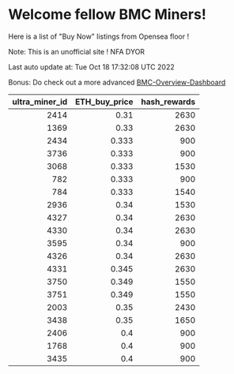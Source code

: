 # Welcome fellow BMC Miners!
Here is a list of "Buy Now" listings from Opensea floor !

Note: This is an unofficial site ! NFA DYOR

Last auto update at: Tue Oct 18 17:32:08 UTC 2022

Bonus: Do check out a more advanced [BMC-Overview-Dashboard](https://dune.com/defifunk/BMC-Overview-Dashboard)


|   ultra_miner_id |   ETH_buy_price |   hash_rewards |
|-----------------:|----------------:|---------------:|
|             2414 |           0.31  |           2630 |
|             1369 |           0.33  |           2630 |
|             2434 |           0.333 |            900 |
|             3736 |           0.333 |            900 |
|             3068 |           0.333 |           1530 |
|              782 |           0.333 |            900 |
|              784 |           0.333 |           1540 |
|             2936 |           0.34  |           1530 |
|             4327 |           0.34  |           2630 |
|             4330 |           0.34  |           2630 |
|             3595 |           0.34  |            900 |
|             4326 |           0.34  |           2630 |
|             4331 |           0.345 |           2630 |
|             3750 |           0.349 |           1550 |
|             3751 |           0.349 |           1550 |
|             2003 |           0.35  |           2430 |
|             3438 |           0.35  |           1650 |
|             2406 |           0.4   |            900 |
|             1768 |           0.4   |            900 |
|             3435 |           0.4   |            900 |